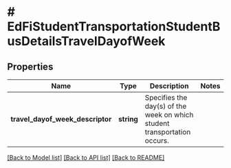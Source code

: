 # # EdFiStudentTransportationStudentBusDetailsTravelDayofWeek

## Properties

Name | Type | Description | Notes
------------ | ------------- | ------------- | -------------
**travel_dayof_week_descriptor** | **string** | Specifies the day(s) of the week on which student transportation occurs. |

[[Back to Model list]](../../README.md#models) [[Back to API list]](../../README.md#endpoints) [[Back to README]](../../README.md)
